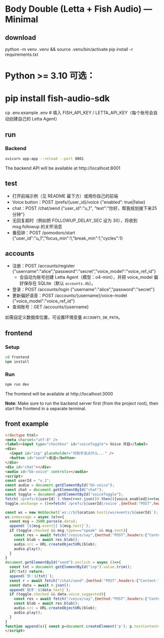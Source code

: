 # Body Double (Letta + Fish Audio) — Minimal

## download
python -m venv .venv && source .venv/bin/activate
pip install -r requirements.txt
# Python >= 3.10 可选：
# pip install fish-audio-sdk

cp .env.example .env  # 填入 FISH_API_KEY / LETTA_API_KEY（每个账号会自动创建自己的 Letta Agent）

## run

### Backend
```bash
uvicorn app:app --reload --port 8001
```

The backend API will be available at http://localhost:8001

## test
- 打开前端示例（见 README 最下方）或用你自己的前端
- Voice button：POST /prefs/{user_id}/voice {"enabled": true|false}
- chat：POST /chat/send {"user_id":"u_1", "text":"你好，帮我规划接下来25分钟"}
- 无回复超时（例如把 FOLLOWUP_DELAY_SEC 设为 30），将收到 msg.followup 的关怀消息
- 番茄钟：POST /pomodoro/start {"user_id":"u_1","focus_min":1,"break_min":1,"cycles":1}

## accounts
- 注册：POST /accounts/register {"username":"alice","password":"secret","voice_model":"voice_ref_id"}
  - 会自动为账号创建 Letta Agent（模型：o4-mini），并把 voice_model 偏好保存在 SQLite（默认 `accounts.db`）。
- 登录：POST /accounts/login {"username":"alice","password":"secret"}
- 更新偏好语音：POST /accounts/{username}/voice-model {"voice_model":"voice_ref_id"}
- 查询账号：GET /accounts/{username}

如需自定义数据库位置，可设置环境变量 `ACCOUNTS_DB_PATH`。

## frontend

### Setup
```bash
cd frontend
npm install
```

### Run
```bash
npm run dev
```

The frontend will be available at http://localhost:3000

**Note:** Make sure to run the backend server first (from the project root), then start the frontend in a separate terminal.

## front example
```html
<!doctype html>
<meta charset="utf-8" />
<label><input type="checkbox" id="voiceToggle"> Voice 开启</label>
<div>
  <input id="inp" placeholder="对助手说点什么..." />
  <button id="send">发送</button>
</div>
<div id="chat"></div>
<audio id="bb-voice" controls></audio>
<script>
const userId = "u_1";
const audio = document.getElementById("bb-voice");
const chat = document.getElementById("chat");
const toggle = document.getElementById("voiceToggle");
fetch(`/prefs/${userId}`).then(r=>r.json()).then(({voice_enabled})=>toggle.checked=!!voice_enabled);
toggle.onchange = ()=>fetch(`/prefs/${userId}/voice`,{method:"POST",headers:{"Content-Type":"application/json"},body:JSON.stringify({enabled:toggle.checked})});

const ws = new WebSocket(`ws://${location.host}/ws/events/${userId}`);
ws.onmessage = async (e)=>{
  const msg = JSON.parse(e.data);
  append(`[${msg.event}] ${msg.text}`);
  if (toggle.checked && msg.type==="speak" && msg.text){
    const res = await fetch("/voice/say",{method:"POST",headers:{"Content-Type":"application/json"},body:JSON.stringify({text:msg.text,latency:"balanced",format:"mp3"})});
    const blob = await res.blob();
    audio.src = URL.createObjectURL(blob);
    audio.play();
  }
}
document.getElementById("send").onclick = async ()=>{
  const txt = document.getElementById("inp").value.trim();
  if(!txt) return;
  append(`你：${txt}`);
  const r = await fetch("/chat/send",{method:"POST",headers:{"Content-Type":"application/json"},body:JSON.stringify({user_id:userId,text:txt})});
  const data = await r.json();
  append(`助手：${data.text}`);
  if (toggle.checked && data.voice_suggested){
    const res = await fetch("/voice/say",{method:"POST",headers:{"Content-Type":"application/json"},body:JSON.stringify({text:data.text,latency:"balanced",format:"mp3"})});
    const blob = await res.blob();
    audio.src = URL.createObjectURL(blob);
    audio.play();
  }
}
function append(s){ const p=document.createElement('p'); p.textContent=s; chat.appendChild(p); }
</script>
